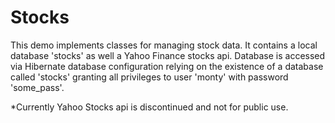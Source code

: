 # Stocks

This demo implements classes for managing stock data. It contains a local database 'stocks' as well a Yahoo Finance stocks api.
Database is accessed via Hibernate database configuration relying on the existence of a database called 'stocks' granting all privileges to user 'monty' with password 'some_pass'.

*Currently Yahoo Stocks api is discontinued and not for public use.
